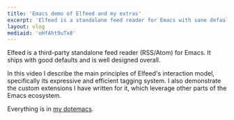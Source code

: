 ```yaml
---
title: 'Emacs demo of Elfeed and my extras'
excerpt: 'Elfeed is a standalone feed reader for Emacs with sane defaults and a good design. I have lots of custom extensions for it.'
layout: vlog
mediaid: 'oHfAht9uTx8'
---
```


Elfeed is a third-party standalone feed reader (RSS/Atom) for Emacs.  It
ships with good defaults and is well designed overall.

In this video I describe the main principles of Elfeed's interaction
model, specifically its expressive and efficient tagging system.  I also
demonstrate the custom extensions I have written for it, which leverage
other parts of the Emacs ecosystem.

Everything is in [my dotemacs](https://protesilaos.com/emacs/dotemacs).
